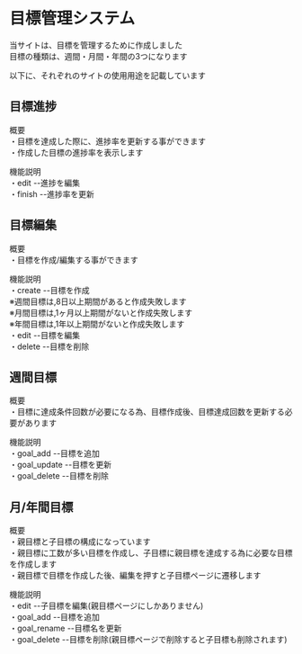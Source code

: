 # 目標管理システム
当サイトは、目標を管理するために作成しました  
目標の種類は、週間・月間・年間の3つになります  

以下に、それぞれのサイトの使用用途を記載しています  

## 目標進捗
概要  
・目標を達成した際に、進捗率を更新する事ができます  
・作成した目標の進捗率を表示します  

機能説明  
・edit  --進捗を編集  
・finish --進捗率を更新  

## 目標編集
概要  
・目標を作成/編集する事ができます  

機能説明  
・create  --目標を作成  
※週間目標は,8日以上期間があると作成失敗します  
※月間目標は,1ヶ月以上期間がないと作成失敗します    
※年間目標は,1年以上期間がないと作成失敗します  
・edit  --目標を編集  
・delete  --目標を削除  

## 週間目標
概要  
・目標に達成条件回数が必要になる為、目標作成後、目標達成回数を更新する必要があります  

機能説明  
・goal_add  --目標を追加  
・goal_update  --目標を更新  
・goal_delete  --目標を削除   

## 月/年間目標    
概要  
・親目標と子目標の構成になっています    
・親目標に工数が多い目標を作成し、子目標に親目標を達成する為に必要な目標を作成します  
・親目標で目標を作成した後、編集を押すと子目標ページに遷移します  

機能説明  
・edit  --子目標を編集(親目標ページにしかありません)  
・goal_add  --目標を追加  
・goal_rename  --目標名を更新  
・goal_delete  --目標を削除(親目標ページで削除すると子目標も削除されます)  
